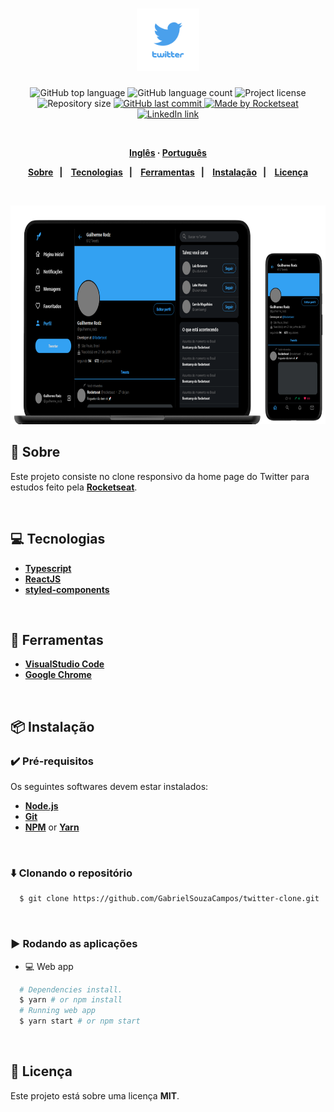 <h1 align="center">
  <img alt="twitter-clone" src=".github/logo.png" height="100px">
</h1>
<p align="center">
  <img alt="GitHub top language" src="https://img.shields.io/github/languages/top/GabrielSouzaCampos/twitter-clone?color=15c3d6">
  <img alt="GitHub language count" src="https://img.shields.io/github/languages/count/GabrielSouzaCampos/twitter-clone?color=15c3d6">
  <img alt="Project license" src="https://img.shields.io/github/license/GabrielSouzaCampos/twitter-clone?color=15c3d6">
  <img alt="Repository size" src="https://img.shields.io/github/repo-size/GabrielSouzaCampos/twitter-clone?color=15c3d6">
  <a href="https://github.com/GabrielSouzaCampos/twitter-clone/commits/master">
    <img alt="GitHub last commit" src="https://img.shields.io/github/last-commit/GabrielSouzaCampos/twitter-clone?color=15c3d6">
  <img alt="Made by Rocketseat" src="https://img.shields.io/badge/made%20by-Rocketseat-15c3d6?style=flat">
  </a>
  <!-- <img src="https://img.shields.io/badge/happy-NLW 2.0-8257E5?logo=data:image/png;base64,iVBORw0KGgoAAAANSUhEUgAAABAAAAAQCAMAAAAoLQ9TAAAALVBMVEVHcExxWsF0XMJzXMJxWcFsUsD///9jRrzY0u6Xh9Gsn9n39fyMecy0qd2bjNJWBT0WAAAABHRSTlMA2Do606wF2QAAAGlJREFUGJVdj1cWwCAIBLEsRU3uf9xobDH8+GZwUYi8i6ucJwrxKE+7D0G9Q4vlYqtmCSjndr4CgCgzlyFgfKfKCVO0LrPKjmiqMxGXkJwNnXskqWG+1oSM+BSwD8f29YLNjvx/OQrn+g99oQSoNmt3PgAAAABJRU5ErkJggg=="> -->
 <br>
  <a href="https://www.linkedin.com/in/gabrielsouzacampos/">
      <img alt="LinkedIn link" src="https://img.shields.io/badge/-Gabriel Souza Campos-0077B5?style=flat&amp;logo=Linkedin&amp;logoColor=white" height="25px">
  </a> 
  <!-- <a href="https://insomnia.rest/run/?label=happy&amp;uri=https%3A%2F%2Fraw.githubusercontent.com%2GabrielSouzaCampos%2Fhappy%2Fmaster%2F.github%2FInsomnia.json" target="_blank"><img src="https://insomnia.rest/images/run.svg" alt="Run in Insomnia"></a> -->
</p>
<strong>
<br>
<p align="center">
    <a href="README.md">Inglês</a>
    ·
    <a href="README-pt.md">Português</a>
</p>

<p align="center">
  <a href="#bookmark-sobre">Sobre</a>&nbsp;&nbsp;&nbsp;|&nbsp;&nbsp;&nbsp;
  <a href="#computer-tecnologias">Tecnologias</a>&nbsp;&nbsp;&nbsp;|&nbsp;&nbsp;&nbsp;
  <a href="#wrench-ferramentas">Ferramentas</a>&nbsp;&nbsp;&nbsp;|&nbsp;&nbsp;&nbsp;
  <a href="#package-instalação">Instalação</a>&nbsp;&nbsp;&nbsp;|&nbsp;&nbsp;&nbsp;
  <a href="#memo-licença">Licença</a>
</p>
</strong>
<br>

<p align="center">
    <img alt="Screens" src=".github/twitter-screens.png" height="350px" />
</p>

## :bookmark: Sobre

Este projeto consiste no clone responsivo da home page do Twitter para estudos feito pela **[Rocketseat](https://rocketseat.com.br/)**.

<br>

## :computer: Tecnologias

-  **[Typescript](https://www.typescriptlang.org/)**
-  **[ReactJS](https://reactjs.org/)**
-  **[styled-components](https://styled-components.com)**

<br>

## :wrench: Ferramentas

- **[VisualStudio Code](https://code.visualstudio.com/)**
- **[Google Chrome](https://www.google.com/chrome/)**

<br>

## :package: Instalação

### :heavy_check_mark: **Pré-requisitos**

Os seguintes softwares devem estar instalados:
  
  - **[Node.js](https://nodejs.org/en/)**
  - **[Git](https://git-scm.com/)**
  - **[NPM](https://www.npmjs.com/)** or **[Yarn](https://yarnpkg.com/)**

<br>
  
### :arrow_down: **Clonando o repositório**

```sh
  $ git clone https://github.com/GabrielSouzaCampos/twitter-clone.git
```

<br>

### :arrow_forward:	**Rodando as aplicações**

- :computer: Web app

```sh
  # Dependencies install.
  $ yarn # or npm install
  # Running web app
  $ yarn start # or npm start
```

<br>

## :memo: Licença

Este projeto está sobre uma licença **MIT**.


